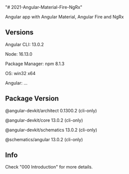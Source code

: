 "# 2021-Angular-Material-Fire-NgRx" 

Angular app with Angular Material, Angular Fire and NgRx

Versions
--------

Angular CLI: 13.0.2

Node: 16.13.0

Package Manager: npm 8.1.3

OS: win32 x64

Angular:
...

Package                      Version
------------------------------------------------------
@angular-devkit/architect    0.1300.2 (cli-only)

@angular-devkit/core         13.0.2 (cli-only)

@angular-devkit/schematics   13.0.2 (cli-only)

@schematics/angular          13.0.2 (cli-only)


Info
------------------------------------------------------
Check "000 Introduction" for more details. 